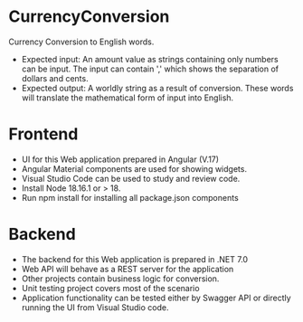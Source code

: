 # CurrencyConversion
Currency Conversion to English words.

- Expected input: An amount value as strings containing only numbers can be input. The input can contain ',' which shows the separation of dollars and cents.
- Expected output: A worldly string as a result of conversion. These words will translate the mathematical form of input into English.

# Frontend

- UI for this Web application prepared in Angular (V.17)
- Angular Material components are used for showing widgets.
- Visual Studio Code can be used to study and review code.
- Install Node 18.16.1 or > 18.
- Run npm install for installing all package.json components


# Backend

- The backend for this Web application is prepared in .NET 7.0
- Web API will behave as a REST server for the application
- Other projects contain business logic for conversion.
- Unit testing project covers most of the scenario
- Application functionality can be tested either by Swagger API or directly running the UI from Visual Studio code.





